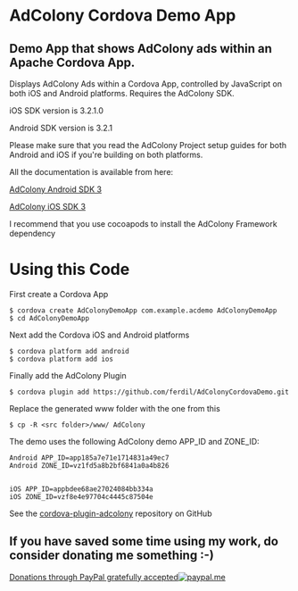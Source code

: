 # AdColony Cordova Demo App
## Demo App that shows AdColony ads within an Apache Cordova App.

Displays AdColony Ads within a Cordova App, controlled by JavaScript on both iOS and Android platforms. Requires the AdColony SDK.

iOS SDK version is 3.2.1.0

Android SDK version is 3.2.1

Please make sure that you read the AdColony Project setup guides for both Android and iOS if you're building on both platforms.

All the documentation is available from here:

[AdColony Android SDK 3](https://github.com/AdColony/AdColony-Android-SDK-3)

[AdColony iOS SDK 3](https://github.com/AdColony/AdColony-iOS-SDK-3)

I recommend that you use cocoapods to install the AdColony Framework dependency

# Using this Code

First create a Cordova App
```
$ cordova create AdColonyDemoApp com.example.acdemo AdColonyDemoApp
$ cd AdColonyDemoApp
```

Next add the Cordova iOS and Android platforms
```
$ cordova platform add android
$ cordova platform add ios
```

Finally add the AdColony Plugin

```
$ cordova plugin add https://github.com/ferdil/AdColonyCordovaDemo.git
```

Replace the generated www folder with the one from this 
```
$ cp -R <src folder>/www/ AdColony
```

 
The demo uses the following AdColony demo APP\_ID and ZONE_ID:

```
Android APP_ID=app185a7e71e1714831a49ec7
Android ZONE_ID=vz1fd5a8b2bf6841a0a4b826


iOS APP_ID=appbdee68ae27024084bb334a
iOS ZONE_ID=vzf8e4e97704c4445c87504e
```

See the  [cordova-plugin-adcolony](https://github.com/ferdil/AdColonyCordovaDemo) repository on GitHub


## If you have saved some time using my work, do consider donating me something :-)

[Donations through PayPal gratefully accepted![paypal.me](https://www.paypalobjects.com/webstatic/paypalme/images/social/pplogo120_4_3.png)](https://www.paypal.me/LADEIRA137)
